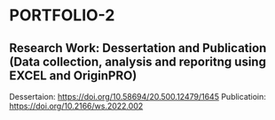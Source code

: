 # PORTFOLIO-2
## Research Work: Dessertation and Publication (Data collection, analysis and reporitng using EXCEL and OriginPRO) 
Dessertaion: https://doi.org/10.58694/20.500.12479/1645 
Publicatioin: https://doi.org/10.2166/ws.2022.002 
